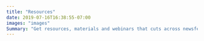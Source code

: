 ```yaml
---
title: "Resources"
date: 2019-07-16T16:38:55-07:00
images: "images"
Summary: "Get resources, materials and webinars that cuts across newsfeed on local businesses and international business, posts and updates about best practices in business intelligence, analysis and strategy."
---
```

